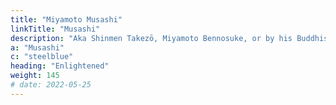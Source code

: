 ```yaml
---
title: "Miyamoto Musashi"
linkTitle: "Musashi"
description: "Aka Shinmen Takezō, Miyamoto Bennosuke, or by his Buddhist name Niten Dōraku. He was a famous Japanese samurai (1584–June 13 1645)"
a: "Musashi"
c: "steelblue"
heading: "Enlightened"
weight: 145
# date: 2022-05-25
---
```


<!-- He was one of the most skilled swordsmen in history. He became legendary through his outstanding swordsmanship in numerous duels, even from a very young age. He is the founder of the Hyōhō Niten Ichi-ryū or Niten-ryū style of swordsmanship and the author of The Book of Five Rings, a book on strategy, tactics, and philosophy that is still studied today -->

